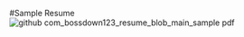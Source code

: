 #Sample Resume
![github com_bossdown123_resume_blob_main_sample pdf](https://github.com/user-attachments/assets/27015787-f693-4cc9-a402-bd8dc27c5308)

